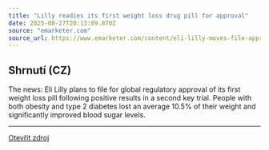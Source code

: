```yaml
---
title: "Lilly readies its first weight loss drug pill for approval"
date: 2025-08-27T20:13:09.870Z
source: "emarketer.com"
source_url: https://www.emarketer.com/content/eli-lilly-moves-file-approval-of-glp-1-weight-loss-pill
---
```


## Shrnutí (CZ)
The news: Eli Lilly plans to file for global regulatory approval of its first weight loss pill following positive results in a second key trial. People with both obesity and type 2 diabetes lost an average 10.5% of their weight and significantly improved blood sugar levels.

---

[Otevřít zdroj](https://www.emarketer.com/content/eli-lilly-moves-file-approval-of-glp-1-weight-loss-pill)

